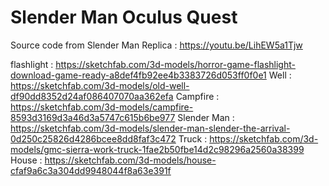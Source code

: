 # Slender Man Oculus Quest

Source code from Slender Man Replica : https://youtu.be/LihEW5a1Tjw

flashlight : https://sketchfab.com/3d-models/horror-game-flashlight-download-game-ready-a8def4fb92ee4b3383726d053ff0f0e1
Well : https://sketchfab.com/3d-models/old-well-df90dd8352d24af086407070aa362efa
Campfire : https://sketchfab.com/3d-models/campfire-8593d3169d3a46d3a5747c615b6be977
Slender Man : https://sketchfab.com/3d-models/slender-man-slender-the-arrival-0d250c25826d4286bcee8dd8faf3c472
Truck : https://sketchfab.com/3d-models/gmc-sierra-work-truck-1fae2b50fbe14d2c98296a2560a38399
House : https://sketchfab.com/3d-models/house-cfaf9a6c3a304dd9948044f8a63e391f
